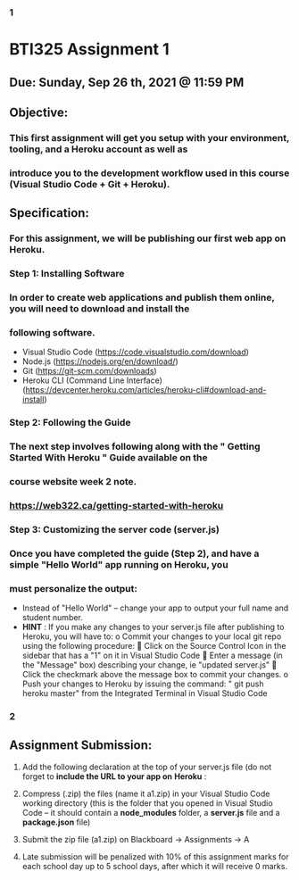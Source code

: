 ### 1

# BTI325 Assignment 1

## Due: Sunday, Sep 26 th, 2021 @ 11:59 PM

## Objective:

### This first assignment will get you setup with your environment, tooling, and a Heroku account as well as

### introduce you to the development workflow used in this course (Visual Studio Code + Git + Heroku).

## Specification:

### For this assignment, we will be publishing our first web app on Heroku.

### Step 1: Installing Software

### In order to create web applications and publish them online, you will need to download and install the

### following software.

- Visual Studio Code (https://code.visualstudio.com/download)
- Node.js (https://nodejs.org/en/download/)
- Git (https://git-scm.com/downloads)
- Heroku CLI (Command Line Interface)
    (https://devcenter.heroku.com/articles/heroku-cli#download-and-install)

### Step 2: Following the Guide

### The next step involves following along with the " Getting Started With Heroku " Guide available on the

### course website week 2 note.

### https://web322.ca/getting-started-with-heroku

### Step 3: Customizing the server code (server.js)

### Once you have completed the guide (Step 2), and have a simple "Hello World" app running on Heroku, you

### must personalize the output:

- Instead of "Hello World" – change your app to output your full name and student number.
- **HINT** : If you make any changes to your server.js file after publishing to Heroku, you will have to:
    o Commit your changes to your local git repo using the following procedure:
        Click on the Source Control Icon in the sidebar that has a "1" on it in Visual Studio Code
        Enter a message (in the "Message" box) describing your change, ie "updated server.js"
        Click the checkmark above the message box to commit your changes.
    o Push your changes to Heroku by issuing the command: " git push heroku master" from the
       Integrated Terminal in Visual Studio Code


### 2

## Assignment Submission:

1. Add the following declaration at the top of your server.js file (do not forget to **include the URL to your app on**
    **Heroku** :

2. Compress (.zip) the files (name it a1.zip) in your Visual Studio Code working directory (this is the folder that
    you opened in Visual Studio Code – it should contain a **node_modules** folder, a **server.js** file and a **package.json**
    file)
3. Submit the zip file (a1.zip) on Blackboard -> Assignments -> A
4. Late submission will be penalized with 10% of this assignment marks for each school day up to 5 school days,
    after which it will receive 0 marks.


